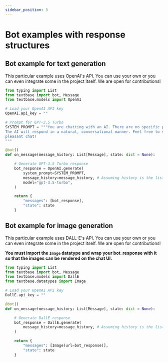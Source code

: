 ```yaml
---
sidebar_position: 3
---
```

# Bot examples with response structures
## Bot example for text generation
This particular example uses OpenAI's API. You can use your own or you can even integrate some in the project itself. We are open for contributions!
```py
from typing import List
from textbase import bot, Message
from textbase.models import OpenAI

# Load your OpenAI API key
OpenAI.api_key = ""

# Prompt for GPT-3.5 Turbo
SYSTEM_PROMPT = """You are chatting with an AI. There are no specific prefixes for responses, so you can ask or talk about anything you like.
The AI will respond in a natural, conversational manner. Feel free to start the conversation with any question or topic, and let's have a
pleasant chat!
"""

@bot()
def on_message(message_history: List[Message], state: dict = None):

    # Generate GPT-3.5 Turbo response
    bot_response = OpenAI.generate(
        system_prompt=SYSTEM_PROMPT,
        message_history=message_history, # Assuming history is the list of user messages
        model="gpt-3.5-turbo",
    )

    return {
        "messages": [bot_response],
        "state": state
    }
```

## Bot example for image generation
This particular example uses DALL-E's API. You can use your own or you can even integrate some in the project itself. We are open for contributions!

**You must import the `Image` datatype and wrap your bot_response with it so that the images can be rendered on the chat UI.**
```py
from typing import List
from textbase import bot, Message
from textbase.models import DallE
from textbase.datatypes import Image

# Load your OpenAI API key
DallE.api_key = ""

@bot()
def on_message(message_history: List[Message], state: dict = None):

    # Generate DallE response
    bot_response = DallE.generate(
        message_history=message_history, # Assuming history is the list of user messages
    )

    return {
        "messages": [Image(url=bot_response)],
        "state": state
    }
```